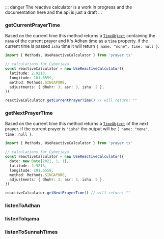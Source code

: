 ::: danger
The reactive calculator is a work in progress and the documentation here and the api is just a draft
:::

### getCurrentPrayerTime

Based on the current time this method returns a [`TimeObject`]() containing the `name` of the current prayer and it's Adhan time as a `time` property. if the current time is passed `isha` time it will return `{ name: "none", time: null }`.

```ts
import { Methods, UseReactiveCalculator } from 'prayer.ts'

// calculations for Cyberjaya
const reactiveCalculator = new UseReactiveCalculator({
  latitude: 2.9213,
  longitude: 101.6559,
  method: Methods.SINGAPORE,
  adjustments: { dhuhr: 3, asr: 3, isha: 2 },
})

reactiveCalculator.getCurrentPrayerTime() // will return: ""
```

### getNextPrayerTime

Based on the current time this method returns a [`TimeObject`]() of the next prayer. if the current prayer is `"isha"` the output will be `{ name: "none", time: null }`.

```ts
import { Methods, UseReactiveCalculator } from 'prayer.ts'

// calculations for Cyberjaya
const reactiveCalculator = new UseReactiveCalculator({
  date: new Date(2022, 1, 1),
  latitude: 2.9213,
  longitude: 101.6559,
  method: Methods.SINGAPORE,
  adjustments: { dhuhr: 3, asr: 3, isha: 2 },
})

reactiveCalculator.getNextPrayerTime() // will return: ""
```

### listenToAdhan

### listenToIqama

### listenToSunnahTimes

